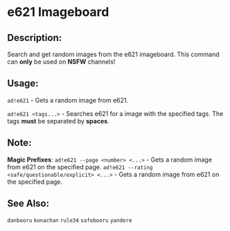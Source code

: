 # e621 Imageboard

## Description:
Search and get random images from the e621 imageboard.
This command can **only** be used on **NSFW** channels!

## Usage:
`ad!e621` - Gets a random image from e621.

`ad!e621 <tags...>` - Searches e621 for a image with the specified tags. The tags **must** be separated by **spaces**.

## Note:
**Magic Prefixes**:
`ad!e621 --page <number> <...>` - Gets a random image from e621 on the specified page.
`ad!e621 --rating <safe/questionable/explicit> <...>` - Gets a random image from e621 on the specified page.

## See Also:
`danbooru` `konachan` `rule34` `safebooru` `yandere`
